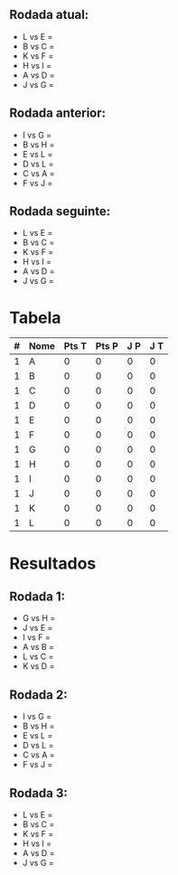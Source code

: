 ## Rodada atual:
* L vs E = 
* B vs C = 
* K vs F = 
* H vs I = 
* A vs D = 
* J vs G = 

## Rodada anterior:
* I vs G = 
* B vs H = 
* E vs L = 
* D vs L = 
* C vs A = 
* F vs J = 

## Rodada seguinte:
* L vs E = 
* B vs C = 
* K vs F = 
* H vs I = 
* A vs D = 
* J vs G = 

# Tabela
 \# | Nome | Pts T | Pts P | J P | J T 
---|------|-------|-------|-----|-----
 1 | A | 0 | 0 | 0 | 0 
 1 | B | 0 | 0 | 0 | 0 
 1 | C | 0 | 0 | 0 | 0 
 1 | D | 0 | 0 | 0 | 0 
 1 | E | 0 | 0 | 0 | 0 
 1 | F | 0 | 0 | 0 | 0 
 1 | G | 0 | 0 | 0 | 0 
 1 | H | 0 | 0 | 0 | 0 
 1 | I | 0 | 0 | 0 | 0 
 1 | J | 0 | 0 | 0 | 0 
 1 | K | 0 | 0 | 0 | 0 
 1 | L | 0 | 0 | 0 | 0 

# Resultados
## Rodada 1:
* G vs H = 
* J vs E = 
* I vs F = 
* A vs B = 
* L vs C = 
* K vs D = 

## Rodada 2:
* I vs G = 
* B vs H = 
* E vs L = 
* D vs L = 
* C vs A = 
* F vs J = 

## Rodada 3:
* L vs E = 
* B vs C = 
* K vs F = 
* H vs I = 
* A vs D = 
* J vs G = 


